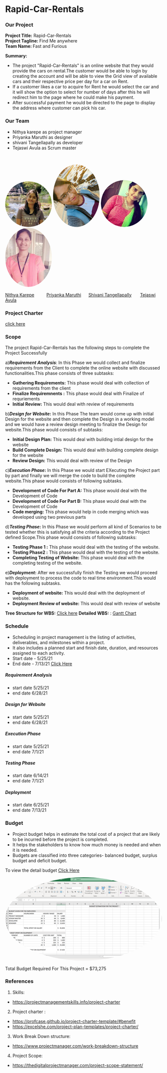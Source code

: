 # Rapid-Car-Rentals


### Our Project
   <strong>Project Title:</strong> Rapid-Car-Rentals<br>
   <strong>Project Tagline: </strong>Find Me anywhere<br>
   <strong>Team Name: </strong>Fast and Furious<br>
   
    
**Summary:**<br>
* The project "Rapid-Car-Rentals" is an online website that they would provide the cars on rental.The customer would be able to login by creating the account and will be able to view the Grid view of available cars and their respective price per day for a car on Rent. 
* If a customer likes a car to acquire for Rent he would select the car and it will show the option to select for number of days after this he will redirect him to the page where he could make his payment.
* After successful payment he would be directed to the page to display the address where customer can pick his car.<br>

### Our Team
* Nithya karepe as project manager
* Priyanka Maruthi as designer
* shivani Tangellapally as developer
* Tejaswi Avula as Scrum master
<br>

<img class='img-circle' src="images/Nithya.jpg" alt="drawing" width="150" style="border-radius:50%" />               <img class='img-circle' src="images/Priyanka.jpg" alt="drawing" width="150" style="border-radius:50%" />
<img class='img-circle' src="images/vani.jpg.png" alt="drawing" width="150" style="border-radius:50%" />               <img src="images/Tejaswi.jpg" alt="Tejaswi" width="150" style="border-radius:50%"/>

  [Nithya Karepe](https://github.com/KarepeN) &nbsp;&nbsp;&nbsp;&nbsp;&nbsp;&nbsp;&nbsp;&nbsp; [Priyanka Maruthi](https://github.com/Maruthi158)             &nbsp;&nbsp;&nbsp;&nbsp;   [Shivani Tangellapally](https://github.com/shivani-ta)    &nbsp;&nbsp;&nbsp;&nbsp;&nbsp;   [Tejaswi Avula](https://github.com/tejaavula)


### Project Charter
[click here](https://github.com/KarepeN/pm-s04-g01-project/blob/main/charter.md)

### Scope
The project Rapid-Car-Rentals has the following steps to complete the Project Successfully

a)**_Requirement Analysis_**: In this Phase we would collect and finalize requirements from the Client to complete the online website with discussed functionalities.This phase consists of three subtasks:<br>
* **Gathering Requirements:** This phase would deal with collection of requirements from the client<br>
* **Finalize Requiremnents :** This phase would deal with Finalize of requriements<br>
* **Initial Review:** This would deal with review of requirements<br>

b)**_Design for Website_:** In this Phase The team would come up with initial Design for the website and then complete the Design in a working model and we would have a review design meeting to finalize the Design for website.This phase would consists of subtasks:<br>
* **Initial Design Plan:** This would deal with building intial design for the website
* **Build Complete Design:** This would deal with building complete design for the website
* **Review Design:** This would deal with review of the Design


c)**_Execution Phase_:** In this Phase we would start EXecuting the Project part by part and finally we will merge the code to build the complete website.This phase would consists of following subtasks.<br>
* **Development of Code For Part A:** This phase would deal with the Development of Code
* **Development of Code For Part B:** This phase would deal with the Development of Code
* **Code merging:** This phase would help in code merging which was developed using two previous parts


d)**_Testing Phase_:** In this Phase we would perform all kind of Scenarios to be tested whether this is satisfying all the criteria according to the Project defined Scope.This phase would consists of following subtasks:
* **Testing Phase 1 :** This phase would deal with the testing of the website.
* **Testing Phase2 :**  This phase would deal with the testing of the website.
* **Completing Testing of Website:**  This phase would deal with the completing testing of the website.


e)**_Deployment_:** After we successfully finish the Testing we would proceed with deployment to process the code to real time environment.This would has the following subtasks.
* **Deployment of website:** This would deal with the deployment of website.
* **Deployment Review of website:** This would deal with review of website


 **Tree Structure for WBS:** [Click here](https://github.com/KarepeN/pm-s04-g01-project/blob/main/WBS/wbs.PNG)
 **Detailed WBS:** : [Gantt Chart](https://github.com/KarepeN/pm-s04-g01-project/tree/main/WBS)
 

### Schedule
- Scheduling in project management is the listing of activities, deliverables, and milestones within a project.
- It also includes a planned start and finish date, duration, and resources assigned to each activity.
- Start date - 5/25/21
- End date - 7/13/21
[Click Here](https://github.com/KarepeN/pm-s04-g01-project/blob/main/Schedule/schedule.md)
##### Requirement Analysis
* start date 5/25/21
* end date 6/28/21

##### Design for Website
* start date 5/25/21
* end date 6/28/21

##### Execution Phase
* start date 5/25/21
* end date 7/1/21

##### Testing Phase
* start date 6/14/21
* end date 7/1/21

##### Deployment
* start date 6/25/21
* end date 7/13/21


### Budget
* Project budget helps in estimate the total cost of a project that are likely to be incurred before the project is completed.
* It helps the stakeholders to know how much money is needed and when it is needed.
* Budgets are classified into three categories- balanced budget, surplus budget and deficit budget.

To view the detail budget  [Click Here](https://github.com/KarepeN/pm-s04-g01-project/tree/main/Budget)

<img src="images/budget.png" alt="drawing" width="550" style="border-radius:50%" /> 

Total Budget Required For This Project = $73,275

### References
  1. Skills:<br>
  * https://projectmanagementskills.info/project-charter
  2. Project charter :<br>
  * https://profcase.github.io/project-charter-template/#benefit<br>
  * https://excelshe.com/project-plan-templates/project-charter/
  3. Work Break Down structure: <br>
  * https://www.projectmanager.com/work-breakdown-structure
  4. Project Scope: <br>
  * https://thedigitalprojectmanager.com/project-scope-statement/
	 
